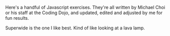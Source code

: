 Here's a handful of Javascript exercises. They're all written by Michael Choi or his staff at the Coding Dojo, and updated, edited and adjusted by me for fun results.

Superwide is the one I like best. Kind of like looking at a lava lamp.
